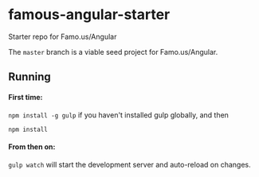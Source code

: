 famous-angular-starter
======================

Starter repo for Famo.us/Angular

The `master` branch is a viable seed project for Famo.us/Angular.

## Running

#### First time:

`npm install -g gulp` if you haven't installed gulp globally, and then

`npm install`

#### From then on:

`gulp watch` will start the development server and auto-reload on changes.

